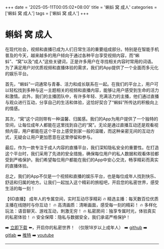 +++
date = '2025-05-11T00:05:02+08:00'
title = '蝌蚪 窝 成人'
categories = ['蝌蚪 窝 成人']
tags = ['蝌蚪 窝 成人']
+++

# 蝌蚪 窝 成人

在现代社会，视频和直播已成为人们日常生活的重要组成部分。特别是在智能手机普及的今天，越来越多的用户倾向于通过各种平台享受视频内容，而“蝌蚪”、“窝”以及“成人”这些关键词，正是许多用户在寻找相关内容时常用的词语。为了满足用户对优质视频和直播体验的需求，我们的App提供了一个全面而多元化的娱乐平台。

首先，“蝌蚪”一词通常与青春、活力和成长联系在一起。在我们的平台上，用户可以轻松找到多种与这一主题相关的视频和直播内容，能够让用户感受到生命的活力和激情。此外，我们的主播团队中，有许多年轻、充满活力的主播，他们通过直播与观众进行互动，分享自己的生活和体验，这恰好契合了“蝌蚪”所传达的积极向上的情感。

其次，“窝”这个词则带有一种温馨、归属感。我们的App为用户提供了一个独特的空间，让每位成年人都能在这里找到自己的“窝”。无论是通过直播互动还是观看视频内容，用户都能在这个平台上感受到家一般的温暖，而这种亲密无间的互动方式，无疑会让用户更加愿意在这里停留和参与。

最后，作为一款专注于成人内容的直播平台，我们深知隐私安全的重要性。在打造这个平台时，我们采用了先进的安全措施，确保每位用户的私人数据和观看体验都受到严格保护。我们希望每位用户都能在我们的App中安心交流，畅享精彩而真实的直播体验。

总之，我们的App不仅是一个视频和直播的娱乐平台，也是每位成年人找到快乐、舒适和归属的地方。让我们一起加入这个精彩的旅程吧，开启您的私密世界，感受生活的每一刻！

【6D直播】
成年人的专属空间，实时互动尽享精彩
🔥 精选主播：每天数百位优质主播在线随时与你互动！
🔥 高清画质：清晰画面，感受每一刻的精彩！
🔥 多样化玩法：语音聊天、游戏互动，刺激无穷！
🔥 私密房间：独享专属时光，体验真实的私密体验！
🔥 安全保障：隐私与数据安全，我们承诺严格保护！

➡️ [立即下载](https://down123.s3.ap-east-1.amazonaws.com/index.html?channelCode=blog) ⬅️，开启你的私密世界！
（仅限18岁以上成年人）
➡️ [github](https://aldult-live.github.io/)
➡️ [gitlab](https://seo-09598d.gitlab.io/)
➡️ [推特](https://x.com/wegame33)
➡️ [youtube](https://www.youtube.com/@6Dlive)

---

